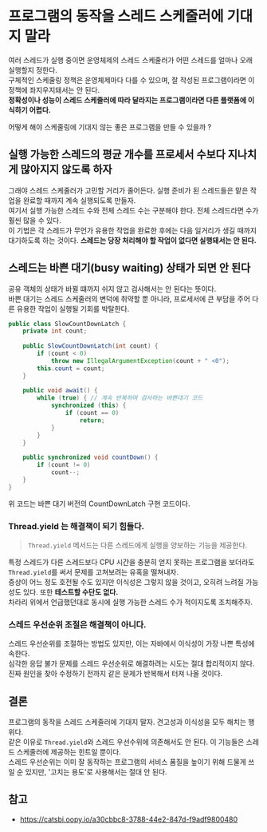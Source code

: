 # 프로그램의 동작을 스레드 스케줄러에 기대지 말라

여러 스레드가 실행 중이면 운영체제의 스레드 스케줄러가 어떤 스레드를 얼마나 오래 실행할지 정한다.  
구체적인 스케줄링 정책은 운영체제마다 다를 수 있으며, 잘 작성된 프로그램이라면 이 정책에 좌지우지돼서는 안 된다.  
**정확성이나 성능이 스레드 스케줄러에 따라 달라지는 프로그램이라면 다른 플랫폼에 이식하기 어렵다.**

어떻게 해야 스케줄링에 기대지 않는 좋은 프로그램을 만들 수 있을까 ?

## 실행 가능한 스레드의 평균 개수를 프로세서 수보다 지나치게 많아지지 않도록 하자
그래야 스레드 스케줄러가 고민할 거리가 줄어든다. 실행 준비가 된 스레드들은 맡은 작업을 완료할 때까지 계속 실행되도록 만들자.  
여기서 실행 가능한 스레드 수와 전체 스레드 수는 구분해야 한다. 전체 스레드라면 수가 훨씬 많을 수 있다.  
이 기법은 각 스레드가 무언가 유용한 작업을 완료한 후에는 다음 일거리가 생길 때까지 대기하도록 하는 것이다.
**스레드는 당장 처리해야 할 작업이 없다면 실행돼서는 안 된다.**

## 스레드는 바쁜 대기(busy waiting) 상태가 되면 안 된다
공유 객체의 상태가 바뀔 떄까지 쉬지 않고 검사해서는 안 된다는 뜻이다.  
바쁜 대기는 스레드 스케줄러의 변덕에 취약할 뿐 아니라, 프로세서에 큰 부담을 주어 다른 유용한 작업이 실행될 기회를 박탈한다.
```java
public class SlowCountDownLatch {
    private int count;
    
    public SlowCountDownLatch(int count) {
        if (count < 0)
            throw new IllegalArgumentException(count + " <0");
        this.count = count;
    }
    
    public void await() {
        while (true) { // 계속 반복하며 검사하는 바쁜대기 코드
            synchronized (this) {
                if (count == 0)
                    return;
            }
        }
    }
    
    public synchronized void countDown() {
        if (count != 0)
            count--;
    }
}
```
위 코드는 바쁜 대기 버전의 CountDownLatch 구현 코드이다.

### Thread.yield 는 해결책이 되기 힘들다.
> `Thread.yield` 메서드는 다른 스레드에게 실행을 양보하는 기능을 제공한다.

특정 스레드가 다른 스레드보다 CPU 시간을 충분히 얻지 못하는 프로그램을 보더라도 `Thread.yield`를 써서 문제를 고쳐보려는 유혹을 떨쳐내자.  
증상이 어느 정도 호전될 수도 있지만 이식성은 그렇지 않을 것이고, 오히려 느려질 가능성도 있다. 또한 **테스트할 수단도 없다.**  
차라리 위에서 언급했던대로 동시에 실행 가능한 스레드 수가 적이지도록 조치해주자.  

### 스레드 우선순위 조절은 해결책이 아니다.
스레드 우선순위를 조절하는 방법도 있지만, 이는 자바에서 이식성이 가장 나쁜 특성에 속한다.  
심각한 응답 불가 문제를 스레드 우선순위로 해결하려는 시도는 절대 합리적이지 않다. 진짜 원인을 찾아 수정하기 전까지 같은 문제가 반복해서 터져 나올 것이다.

## 결론
프로그램의 동작을 스레드 스케줄러에 기대지 말자. 견고성과 이식성을 모두 해치는 행위다.  
같은 이유로 `Thread.yield`와 스레드 우선수위에 의존해서도 안 된다. 이 기능들은 스레드 스케줄러에 제공하는 힌트일 뿐이다.  
스레드 우선순위는 이미 잘 동작하는 프로그램의 서비스 품질을 높이기 위해 드물게 쓰일 순 있지만, '고치는 용도'로 사용해서는 절대 안 된다.

## 참고
- https://catsbi.oopy.io/a30cbbc8-3788-44e2-847d-f9adf9800480